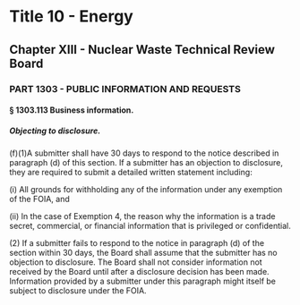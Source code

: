 
# Title 10 - Energy
## Chapter XIII - Nuclear Waste Technical Review Board
### PART 1303 - PUBLIC INFORMATION AND REQUESTS
#### § 1303.113 Business information.
##### Objecting to disclosure.

(f)(1)A submitter shall have 30 days to respond to the notice described in paragraph (d) of this section. If a submitter has an objection to disclosure, they are required to submit a detailed written statement including:

(i) All grounds for withholding any of the information under any exemption of the FOIA, and

(ii) In the case of Exemption 4, the reason why the information is a trade secret, commercial, or financial information that is privileged or confidential.

(2) If a submitter fails to respond to the notice in paragraph (d) of the section within 30 days, the Board shall assume that the submitter has no objection to disclosure. The Board shall not consider information not received by the Board until after a disclosure decision has been made. Information provided by a submitter under this paragraph might itself be subject to disclosure under the FOIA.
